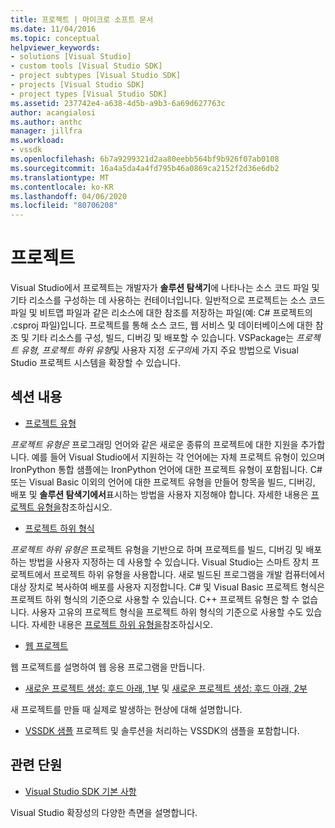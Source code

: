 ```yaml
---
title: 프로젝트 | 마이크로 소프트 문서
ms.date: 11/04/2016
ms.topic: conceptual
helpviewer_keywords:
- solutions [Visual Studio]
- custom tools [Visual Studio SDK]
- project subtypes [Visual Studio SDK]
- projects [Visual Studio SDK]
- project types [Visual Studio SDK]
ms.assetid: 237742e4-a638-4d5b-a9b3-6a69d627763c
author: acangialosi
ms.author: anthc
manager: jillfra
ms.workload:
- vssdk
ms.openlocfilehash: 6b7a9299321d2aa80eebb564bf9b926f07ab0108
ms.sourcegitcommit: 16a4a5da4a4fd795b46a0869ca2152f2d36e6db2
ms.translationtype: MT
ms.contentlocale: ko-KR
ms.lasthandoff: 04/06/2020
ms.locfileid: "80706208"
---
```

# <a name="projects"></a>프로젝트
Visual Studio에서 프로젝트는 개발자가 **솔루션 탐색기**에 나타나는 소스 코드 파일 및 기타 리소스를 구성하는 데 사용하는 컨테이너입니다. 일반적으로 프로젝트는 소스 코드 파일 및 비트맵 파일과 같은 리소스에 대한 참조를 저장하는 파일(예: C# 프로젝트의 .csproj 파일)입니다. 프로젝트를 통해 소스 코드, 웹 서비스 및 데이터베이스에 대한 참조 및 기타 리소스를 구성, 빌드, 디버깅 및 배포할 수 있습니다. VSPackage는 *프로젝트 유형,* *프로젝트 하위 유형*및 사용자 지정 *도구의*세 가지 주요 방법으로 Visual Studio 프로젝트 시스템을 확장할 수 있습니다.

## <a name="in-this-section"></a>섹션 내용
- [프로젝트 유형](../../extensibility/internals/project-types.md)

 *프로젝트 유형은* 프로그래밍 언어와 같은 새로운 종류의 프로젝트에 대한 지원을 추가합니다. 예를 들어 Visual Studio에서 지원하는 각 언어에는 자체 프로젝트 유형이 있으며 IronPython 통합 샘플에는 IronPython 언어에 대한 프로젝트 유형이 포함됩니다. C# 또는 Visual Basic 이외의 언어에 대한 프로젝트 유형을 만들어 항목을 빌드, 디버깅, 배포 및 **솔루션 탐색기에서**표시하는 방법을 사용자 지정해야 합니다. 자세한 내용은 [프로젝트 유형을](../../extensibility/internals/project-types.md)참조하십시오.

- [프로젝트 하위 형식](../../extensibility/internals/project-subtypes.md)

 *프로젝트 하위 유형은* 프로젝트 유형을 기반으로 하며 프로젝트를 빌드, 디버깅 및 배포하는 방법을 사용자 지정하는 데 사용할 수 있습니다. Visual Studio는 스마트 장치 프로젝트에서 프로젝트 하위 유형을 사용합니다. 새로 빌드된 프로그램을 개발 컴퓨터에서 대상 장치로 복사하여 배포를 사용자 지정합니다. C# 및 Visual Basic 프로젝트 형식은 프로젝트 하위 형식의 기준으로 사용할 수 있습니다. C++ 프로젝트 유형은 할 수 없습니다. 사용자 고유의 프로젝트 형식을 프로젝트 하위 형식의 기준으로 사용할 수도 있습니다. 자세한 내용은 [프로젝트 하위 유형을](../../extensibility/internals/project-subtypes.md)참조하십시오.

- [웹 프로젝트](../../extensibility/internals/web-projects.md)

 웹 프로젝트를 설명하여 웹 응용 프로그램을 만듭니다.

- [새로운 프로젝트 생성: 후드 아래, 1부](../../extensibility/internals/new-project-generation-under-the-hood-part-one.md) 및 [새로운 프로젝트 생성: 후드 아래, 2부](../../extensibility/internals/new-project-generation-under-the-hood-part-two.md)

 새 프로젝트를 만들 때 실제로 발생하는 현상에 대해 설명합니다.

- [VSSDK 샘플](https://github.com/Microsoft/VSSDK-Extensibility-Samples) 프로젝트 및 솔루션을 처리하는 VSSDK의 샘플을 포함합니다.

## <a name="related-sections"></a>관련 단원
- [Visual Studio SDK 기본 사항](../../extensibility/internals/inside-the-visual-studio-sdk.md)

 Visual Studio 확장성의 다양한 측면을 설명합니다.
